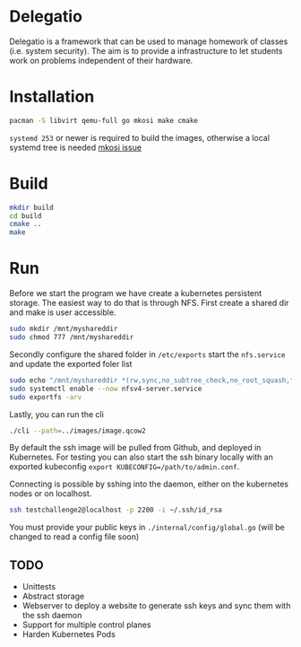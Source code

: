 # Delegatio

Delegatio is a framework that can be used to manage homework of classes (i.e. system security). The aim is to provide a infrastructure to let students work on problems independent of their hardware. 

# Installation
```bash
pacman -S libvirt qemu-full go mkosi make cmake 
```
`systemd 253` or newer is required to build the images, otherwise a local systemd tree is needed [mkosi issue](https://github.com/systemd/mkosi/issues/1290)

# Build
```bash
mkdir build
cd build
cmake ..
make
```

# Run
Before we start the program we have create a kubernetes persistent storage. The easiest way to do that is through NFS. 
First create a shared dir and make is user accessible.
```bash
sudo mkdir /mnt/myshareddir
sudo chmod 777 /mnt/myshareddir
```
Secondly configure the shared folder in `/etc/exports` start the `nfs.service` and update the exported foler list
```bash
sudo echo "/mnt/myshareddir *(rw,sync,no_subtree_check,no_root_squash,fsid=0)" >> /etc/exports
sudo systemctl enable --now nfsv4-server.service
sudo exportfs -arv
```
Lastly, you can run the cli
```bash
./cli --path=../images/image.qcow2
```
By default the ssh image will be pulled from Github, and deployed in Kubernetes. For testing you can also start the ssh binary locally with an exported kubeconfig `export KUBECONFIG=/path/to/admin.conf`.

Connecting is possible by sshing into the daemon, either on the kubernetes nodes or on localhost.
```bash
ssh testchallenge2@localhost -p 2200 -i ~/.ssh/id_rsa
```
You must provide your public keys in `./internal/config/global.go` (will be changed to read a config file soon) 

## TODO
* Unittests
* Abstract storage
* Webserver to deploy a website to generate ssh keys and sync them with the ssh daemon
* Support for multiple control planes
* Harden Kubernetes Pods
